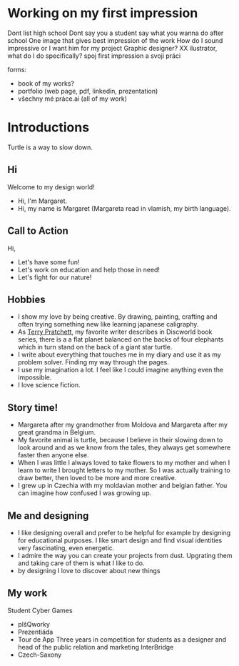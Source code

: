 # Working on my first impression

Dont list high school
Dont say you a student
say what you wanna do after school
One image that gives best impression of the work
How do I sound impressive or I want him for my project
Graphic designer? XX ilustrator, what do I do specifically?
spoj first impression a svoji práci

forms:
- book of my works?
- portfolio (web page, pdf, linkedin, prezentation)
- všechny mé práce.ai (all of my work)


# Introductions


Turtle is a way to slow down.

## Hi
Welcome to my design world!
- Hi, I'm Margaret.
- Hi, my name is Margaret (Margareta read in vlamish, my birth language).

## Call to Action
Hi,
- Let's have some fun!
- Let's work on education and help those in need!
- Let's fight for our nature! 

## Hobbies
- I show my love by being creative. By drawing, painting, crafting and often trying something new like learning japanese caligraphy.
- As [Terry Pratchett](https://www.terrypratchettbooks.com/book-series/discworld/), my favorite writer describes in Discworld book series, there is a a flat planet balanced on the backs of four elephants which in turn stand on the back of a giant star turtle.
- I write about everything that touches me in my diary and use it as my problem solver. Finding my way through the pages.
- I use my imagination a lot. I feel like I could imagine anything even the impossible.
- I love science fiction.

## Story time!
- Margareta after my grandmother from Moldova and Margareta after my great grandma in Belgium.
- My favorite animal is turtle, because I believe in their slowing down to look around and as we know from the tales, they always get somewhere faster then anyone else.
- When I was little I always loved to take flowers to my mother and when I learn to write I brought letters to my mother. So I was actually training to draw better, then loved to be more and more creative.
- I grew up in Czechia with my moldavian mother and belgian father. You can imagine how confused I was growing up. 

## Me and designing
- I like designing overall and prefer to be helpful for example by designing for educational purposes. I like smart design and find visual identities very fascinating, even energetic.
- I admire the way you can create your projects from dust. Upgrating them and taking care of them is what I like to do.
- by designing I love to discover about new things

## My work
Student Cyber Games
- pIšQworky
- Prezentiáda
- Tour de App
  Three years in competition for students
  as a designer and head of the public relation and marketing
InterBridge
- Czech-Saxony




